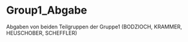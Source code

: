 # Group1_Abgabe
Abgaben von beiden Teilgruppen der Gruppe1 (BODZIOCH, KRAMMER, HEUSCHOBER, SCHEFFLER)
